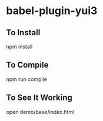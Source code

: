 # babel-plugin-yui3

## To Install

npm install

## To Compile

npm run compile

## To See It Working

open demo/base/index.html
